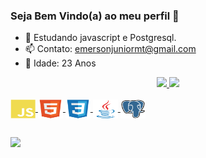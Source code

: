 ### Seja Bem Vindo(a) ao meu perfil 👋



- 🌱 Estudando javascript e Postgresql.
- 📫 Contato: emersonjuniormt@gmail.com
- 🎂 Idade: 23 Anos

<div align="center">
  <a href="https://github.com/Emerson05">
  <img height="180em" src="https://github-readme-stats.vercel.app/api?username=Emerson05&show_icons=true&theme=dracula&include_all_commits=true&count_private=true"/>
  <img height="180em" src="https://github-readme-stats.vercel.app/api/top-langs/?username=Emerson05&layout=compact&langs_count=7&theme=dracula"/>
</div>

<div style="display: inline_block"><br>
  <img align="center" alt="Emerson-Js" height="30" width="40" src="https://raw.githubusercontent.com/devicons/devicon/master/icons/javascript/javascript-plain.svg">
  <img align="center" alt="Emerson-HTML" height="30" width="40" src="https://raw.githubusercontent.com/devicons/devicon/master/icons/html5/html5-original.svg">
  <img align="center" alt="Emerson-CSS" height="30" width="40" src="https://raw.githubusercontent.com/devicons/devicon/master/icons/css3/css3-original.svg">
  <img align="center" alt="Emerson-Java" height="30" width="40" src="https://raw.githubusercontent.com/devicons/devicon/master/icons/java/java-original.svg">
  <img align="center" alt="Emerson-postgresql" height="30" width="40" src= "https://raw.githubusercontent.com/devicons/devicon/master/icons/postgresql/postgresql-original.svg">
  
  
</div>

##

<div> 

  <a href="https://www.linkedin.com/in/emerson-junior05/" target="_blank"><img src="https://img.shields.io/badge/-LinkedIn-%230077B5?style=for-the-badge&logo=linkedin&logoColor=white" target="_blank"></a> 
 
 
 
</div>
